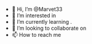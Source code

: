 - 👋 Hi, I’m @Marvet33
- 👀 I’m interested in 
- 🌱 I’m currently learning . 
- 💞️ I’m looking to collaborate on
- 📫 How to reach me  
   


